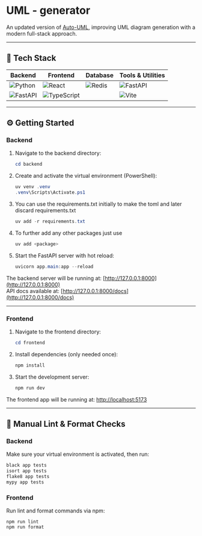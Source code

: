 # UML - generator

An updated version of [Auto-UML](https://github.com/Gryffindor-House/Auto-UML/tree/main), improving UML diagram generation with a modern full-stack approach.

---

## 🚀 Tech Stack

| Backend                          | Frontend                      | Database                 | Tools & Utilities              |
|---------------------------------|-------------------------------|--------------------------|-------------------------------|
| ![Python](https://img.shields.io/badge/-Python-3776AB?logo=python&logoColor=white) | ![React](https://img.shields.io/badge/-React-61DAFB?logo=react&logoColor=black) | ![Redis](https://img.shields.io/badge/-Redis-DC382D?logo=redis&logoColor=white) | ![FastAPI](https://img.shields.io/badge/-FastAPI-009688?logo=fastapi&logoColor=white) |
| ![FastAPI](https://img.shields.io/badge/-FastAPI-009688?logo=fastapi&logoColor=white) | ![TypeScript](https://img.shields.io/badge/-TypeScript-3178C6?logo=typescript&logoColor=white) |                          | ![Vite](https://img.shields.io/badge/-Vite-646CFF?logo=vite&logoColor=white) |

---

## ⚙️ Getting Started

### Backend

1. Navigate to the backend directory:

    ```powershell
    cd backend
    ```

2. Create and activate the virtual environment (PowerShell):

    ```powershell
    uv venv .venv
    .venv\Scripts\Activate.ps1
    ```
3. You can use the requirements.txt initially to make the toml and later discard requirements.txt

    ```powershell
    uv add -r requirements.txt 
    ```

4. To further add any other packages just use 

    ```powershell
    uv add <package>
    ```

5. Start the FastAPI server with hot reload:

    ```powershell
    uvicorn app.main:app --reload
    ```

The backend server will be running at: [http://127.0.0.1:8000](http://127.0.0.1:8000)  
API docs available at: [http://127.0.0.1:8000/docs](http://127.0.0.1:8000/docs)

---

### Frontend

1. Navigate to the frontend directory:

    ```powershell
    cd frontend
    ```

2. Install dependencies (only needed once):

    ```powershell
    npm install
    ```

3. Start the development server:

    ```powershell
    npm run dev
    ```

The frontend app will be running at: [http://localhost:5173](http://localhost:5173)

---

## 🧹 Manual Lint & Format Checks

### Backend

Make sure your virtual environment is activated, then run:

```powershell
black app tests
isort app tests
flake8 app tests
mypy app tests
```

### Frontend

Run lint and format commands via npm:

```
npm run lint
npm run format
```


